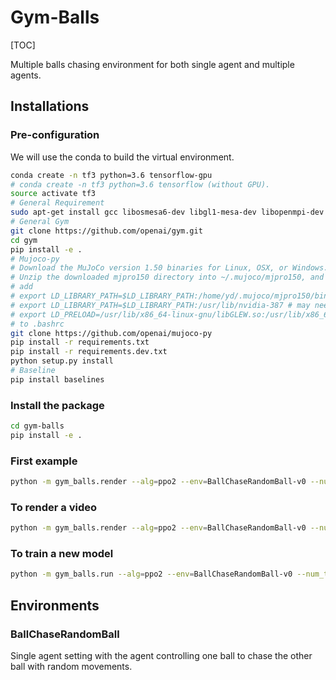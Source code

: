# Gym-Balls

[TOC]

Multiple balls chasing environment for both single agent and multiple agents. 

## Installations

### Pre-configuration

We will use the conda to build the virtual environment. 

```bash
conda create -n tf3 python=3.6 tensorflow-gpu
# conda create -n tf3 python=3.6 tensorflow (without GPU).
source activate tf3
# General Requirement
sudo apt-get install gcc libosmesa6-dev libgl1-mesa-dev libopenmpi-dev
# General Gym
git clone https://github.com/openai/gym.git
cd gym
pip install -e .
# Mujoco-py
# Download the MuJoCo version 1.50 binaries for Linux, OSX, or Windows.
# Unzip the downloaded mjpro150 directory into ~/.mujoco/mjpro150, and place your license key (the mjkey.txt file from your email) at ~/.mujoco/mjkey.txt.
# add
# export LD_LIBRARY_PATH=$LD_LIBRARY_PATH:/home/yd/.mujoco/mjpro150/bin
# export LD_LIBRARY_PATH=$LD_LIBRARY_PATH:/usr/lib/nvidia-387 # may need to change version
# export LD_PRELOAD=/usr/lib/x86_64-linux-gnu/libGLEW.so:/usr/lib/x86_64-linux-gnu/libGL.so # may not necessary
# to .bashrc
git clone https://github.com/openai/mujoco-py
pip install -r requirements.txt
pip install -r requirements.dev.txt
python setup.py install
# Baseline
pip install baselines
```

### Install the package

```bash
cd gym-balls
pip install -e .
```

### First example

```bash
python -m gym_balls.render --alg=ppo2 --env=BallChaseRandomBall-v0 --num_timesteps=0 --load_path=./models/ppo2_1e8 --play
```

### To render a video

```bash
python -m gym_balls.render --alg=ppo2 --env=BallChaseRandomBall-v0 --num_timesteps=0 --load_path=./models/ppo2_1e8
```

### To train a new model

```bash
python -m gym_balls.run --alg=ppo2 --env=BallChaseRandomBall-v0 --num_timesteps=1e7 --num_env=10 --save_path=./models/(name)
```

## Environments

### BallChaseRandomBall

Single agent setting with the agent controlling one ball to chase the other ball with random movements.